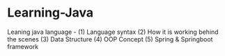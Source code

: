 # Learning-Java
Leaning java language - (1) Language syntax (2) How it is working behind the scenes (3) Data Structure (4) OOP Concept (5) Spring &amp; Springboot framework
